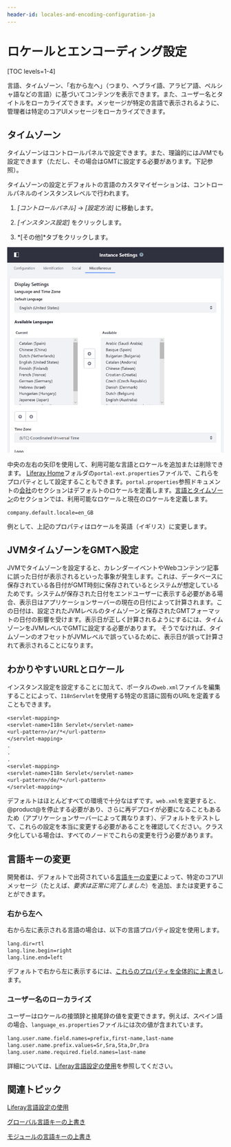 ```yaml
---
header-id: locales-and-encoding-configuration-ja
---
```


# ロケールとエンコーディング設定

[TOC levels=1-4]

言語、タイムゾーン、「右から左へ」（つまり、ヘブライ語、アラビア語、ペルシャ語などの言語）に基づいてコンテンツを表示できます。また、ユーザー名とタイトルをローカライズできます。メッセージが特定の言語で表示されるように、管理者は特定のコアUIメッセージをローカライズできます。

## タイムゾーン

タイムゾーンはコントロールパネルで設定できます。また、理論的にはJVMでも設定できます（ただし、その場合はGMTに設定する必要があります。下記参照）。

タイムゾーンの設定とデフォルトの言語のカスタマイゼーションは、コントロールパネルのインスタンスレベルで行われます。

1. *[コントロールパネル]* &rarr; *[設定方法]* に移動します。

2. *[インスタンス設定]* をクリックします。

3. *[その他]*タブをクリックします。

![図1：インスタンス設定で、デフォルトの言語と利用可能な言語、およびタイムゾーンを変更できます。](../../../images/instance-locales.png)

中央の左右の矢印を使用して、利用可能な言語とロケールを追加または削除できます。 [Liferay Home](/discover/deployment/-/knowledge_base/7-1/installing-liferay#liferay-home)フォルダの`portal-ext.properties`ファイルで、これらをプロパティとして設定することもできます。`portal.properties`参照ドキュメントの[会社](@platform-ref@/7.1-latest/propertiesdoc/portal.properties.html#Company)のセクションはデフォルトのロケールを定義します。[言語とタイムゾーン](@platform-ref@/7.1-latest/propertiesdoc/portal.properties.html#Languages%20and%20Time%20Zones)のセクションでは、利用可能なロケールと現在のロケールを定義します。

    company.default.locale=en_GB

例として、上記のプロパティはロケールを英語（イギリス）に変更します。

## JVMタイムゾーンをGMTへ設定

JVMでタイムゾーンを設定すると、カレンダーイベントやWebコンテンツ記事に誤った日付が表示されるといった事象が発生します。これは、データベースに保存されている各日付がGMT時刻に保存されているとシステムが想定しているためです。システムが保存された日付をエンドユーザーに表示する必要がある場合、表示日はアプリケーションサーバーの現在の日付によって計算されます。この日付は、設定されたJVMレベルのタイムゾーンと保存されたGMTフォーマットの日付の影響を受けます。表示日が正しく計算されるようにするには、タイムゾーンをJVMレベルでGMTに設定する必要があります。
そうでなければ、タイムゾーンのオフセットがJVMレベルで誤っているために、表示日が誤って計算されて表示されることになります。


## わかりやすいURLとロケール

インスタンス設定を設定することに加えて、ポータルの`web.xml`ファイルを編集することによって、`I18nServlet`を使用する特定の言語に固有のURLを定義することもできます。

    <servlet-mapping>
    <servlet-name>I18n Servlet</servlet-name>
    <url-pattern>/ar/*</url-pattern>
    </servlet-mapping>
    .
    .
    .
    <servlet-mapping>
    <servlet-name>I18n Servlet</servlet-name>
    <url-pattern>/de/*</url-pattern>
    </servlet-mapping>

デフォルトはほとんどすべての環境で十分なはずです。`web.xml`を変更すると、@product@を停止する必要があり、さらに再デプロイが必要になることもあるため（アプリケーションサーバーによって異なります）、デフォルトをテストして、これらの設定を本当に変更する必要があることを確認してください。クラスタ化している場合は、すべてのノードでこれらの変更を行う必要があります。


## 言語キーの変更

開発者は、デフォルトで出荷されている[言語キーの変更](/develop/tutorials/-/knowledge_base/7-1/overriding-language-keys)によって、特定のコアUIメッセージ（たとえば、*要求は正常に完了しました*）を追加、または変更することができます。

### 右から左へ

右から左に表示される言語の場合は、以下の言語プロパティ設定を使用します。


    lang.dir=rtl
    lang.line.begin=right
    lang.line.end=left

デフォルトで右から左に表示するには、[これらのプロパティを全体的に上書き](/develop/tutorials/-/knowledge_base/7-1/overriding-global-language-keys)します。

### ユーザー名のローカライズ

ユーザーはロケールの接頭辞と接尾辞の値を変更できます。例えば、スペイン語の場合、`language_es.properties`ファイルには次の値が含まれています。

    lang.user.name.field.names=prefix,first-name,last-name
    lang.user.name.prefix.values=Sr,Sra,Sta,Dr,Dra
    lang.user.name.required.field.names=last-name

詳細については、[Liferay言語設定の使用](/develop/tutorials/-/knowledge_base/7-1/using-liferays-language-settings)を参照してください。

## 関連トピック

[Liferay言語設定の使用](/develop/tutorials/-/knowledge_base/7-1/using-liferays-language-settings)

[グローバル言語キーの上書き](/develop/tutorials/-/knowledge_base/7-1/overriding-global-language-keys)

[モジュールの言語キーの上書き](/develop/tutorials/-/knowledge_base/7-1/overriding-a-modules-language-keys)
